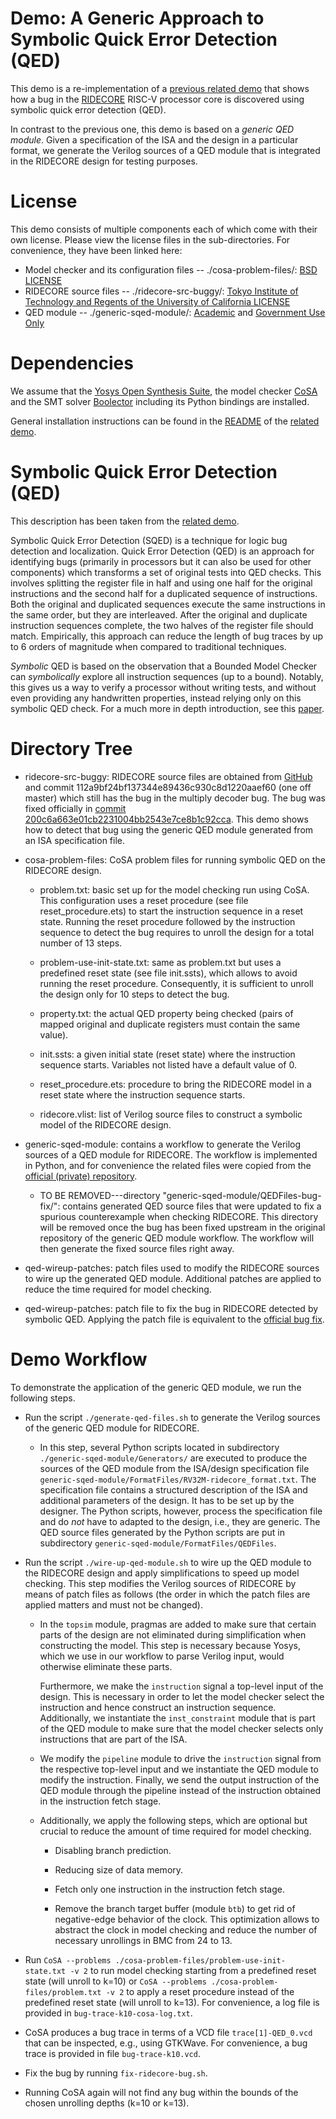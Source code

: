 # Demo: A Generic Approach to Symbolic Quick Error Detection (QED)

This demo is a re-implementation of a [previous related
demo](https://github.com/makaimann/ride-core-demo) that shows how a
bug in the [RIDECORE](https://github.com/ridecore/ridecore) RISC-V
processor core is discovered using symbolic quick error detection
(QED).

In contrast to the previous one, this demo is based on a _generic QED
module_. Given a specification of the ISA and the design in a
particular format, we generate the Verilog sources of a QED module
that is integrated in the RIDECORE design for testing purposes.

# License
This demo consists of multiple components each of which come with their own license. Please view the license files in the sub-directories. For convenience, they have been linked here: 
* Model checker and its configuration files -- ./cosa-problem-files/: [BSD LICENSE](./cosa-problem-files/LICENSE)
* RIDECORE source files -- ./ridecore-src-buggy/: [Tokyo Institute of Technology and Regents of the University of California LICENSE](./ridecore-src-buggy/LICENSE)
* QED module -- ./generic-sqed-module/: [Academic](./generic-sqed-module/LICENSE-Academic) and [Government Use Only](./generic-sqed-module/LICENSE-GOV)

# Dependencies

We assume that the [Yosys Open Synthesis Suite](https://github.com/YosysHQ/yosys), the model checker
[CoSA](https://github.com/cristian-mattarei/CoSA) and the SMT solver
[Boolector](https://github.com/Boolector/boolector) including its
Python bindings are installed.

General installation instructions can be found in the
[README](https://github.com/makaimann/ride-core-demo/blob/master/install/README.md)
of the [related demo](https://github.com/makaimann/ride-core-demo).

# Symbolic Quick Error Detection (QED)

This description has been taken from the [related demo](https://github.com/makaimann/ride-core-demo).

Symbolic Quick Error Detection (SQED) is a technique for logic bug detection and localization.
Quick Error Detection (QED) is an approach for identifying bugs (primarily in processors but it can also be used 
for other components) which transforms a set of original tests into QED checks. This involves splitting
the register file in half and using one half for the original instructions and the second half for a duplicated
sequence of instructions. Both the original and duplicated sequences execute the same instructions in the same order, 
but they are interleaved. After the original and duplicate instruction sequences complete, the two halves of the 
register file should match. Empirically, this approach can reduce the length of bug traces by up to 6 orders of 
magnitude when compared to traditional techniques.

_Symbolic_ QED is based on the observation that a Bounded Model Checker can _symbolically_ explore all instruction 
sequences (up to a bound). Notably, this gives us a way to verify a processor without writing tests, and without even 
providing any handwritten properties, instead relying only on this symbolic QED check. 
For a much more in depth introduction, see this [paper](https://arxiv.org/pdf/1711.06541.pdf).

# Directory Tree

- ridecore-src-buggy: RIDECORE source files are obtained
  from [GitHub](https://github.com/ridecore/ridecore) and commit
  112a9bf24bf137344e89436c930c8d1220aaef60 (one off master) which
  still has the bug in the multiply decoder bug. The bug was fixed officially in [commit 200c6a663e01cb2231004bb2543e7ce8b1c92cca](https://github.com/ridecore/ridecore/commit/200c6a663e01cb2231004bb2543e7ce8b1c92cca). This demo shows how
  to detect that bug using the generic QED module generated from an
  ISA specification file.

- cosa-problem-files: CoSA problem files for running
  symbolic QED on the RIDECORE design.
  
  - problem.txt: basic set up for the model checking run using
    CoSA. This configuration uses a reset procedure (see file
    reset_procedure.ets) to start the instruction sequence in a reset
    state. Running the reset procedure followed by the instruction
    sequence to detect the bug requires to unroll the design for a
    total number of 13 steps.
    
  - problem-use-init-state.txt: same as problem.txt but uses a
    predefined reset state (see file init.ssts), which allows to avoid running the reset
    procedure. Consequently, it is sufficient to unroll the design
    only for 10 steps to detect the bug.

  - property.txt: the actual QED property being checked (pairs of
    mapped original and duplicate registers must contain the same
    value).
    
  - init.ssts: a given initial state (reset state) where the
    instruction sequence starts. Variables not listed have a default
    value of 0.
    
  - reset_procedure.ets: procedure to bring the RIDECORE model in a
    reset state where the instruction sequence starts.
    
  - ridecore.vlist: list of Verilog source files to construct a
    symbolic model of the RIDECORE design.

- generic-sqed-module: contains a workflow to generate the
  Verilog sources of a QED module for RIDECORE. The workflow is
  implemented in Python, and for convenience the related files were copied
  from the [official (private) repository](https://github.com/upscale-project/generic-sqed-module).

  - TO BE REMOVED---directory "generic-sqed-module/QEDFiles-bug-fix/":
    contains generated QED source files that were updated to fix a spurious
    counterexample when checking RIDECORE. This directory will be
    removed once the bug has been fixed upstream in the original
    repository of the generic QED module workflow. The workflow will
    then generate the fixed source files right away.

- qed-wireup-patches: patch files used to modify the
  RIDECORE sources to wire up the generated QED module. Additional
  patches are applied to reduce the time required for model checking.

- qed-wireup-patches: patch file to fix the bug in
  RIDECORE detected by symbolic QED. Applying the patch file is
  equivalent to the [official bug
  fix](https://github.com/ridecore/ridecore/commit/200c6a663e01cb2231004bb2543e7ce8b1c92cca).


# Demo Workflow

To demonstrate the application of the generic QED module, we run the following steps.

- Run the script `./generate-qed-files.sh` to generate the Verilog
  sources of the generic QED module for RIDECORE.

  - In this step, several Python scripts located in subdirectory
    `./generic-sqed-module/Generators/` are executed to produce the
    sources of the QED module from the ISA/design specification file
    `generic-sqed-module/FormatFiles/RV32M-ridecore_format.txt`. The
    specification file contains a structured description of the ISA
    and additional parameters of the design. It has to be set up by
    the designer. The Python scripts, however, process the
    specification file and do _not_ have to adapted to the design,
    i.e., they are generic. The QED source files generated by the
    Python scripts are put in subdirectory
    `generic-sqed-module/FormatFiles/QEDFiles`.

- Run the script `./wire-up-qed-module.sh` to wire up the QED module
  to the RIDECORE design and apply simplifications to speed up model
  checking. This step modifies the Verilog sources of RIDECORE by
  means of patch files as follows (the order in which the patch files
  are applied matters and must not be changed).

  - In the `topsim` module, pragmas are added to make sure that
    certain parts of the design are not eliminated during
    simplification when constructing the model. This step is necessary
    because Yosys, which we use in our workflow to parse Verilog
    input, would otherwise eliminate these parts.

    Furthermore, we make the `instruction` signal a top-level input of
    the design. This is necessary in order to let the model checker
    select the instruction and hence construct an instruction
    sequence. Additionally, we instantiate the `inst_constraint`
    module that is part of the QED module to make sure that the model
    checker selects only instructions that are part of the ISA.

  - We modify the `pipeline` module to drive the `instruction` signal
    from the respective top-level input and we instantiate the QED module
    to modify the instruction. Finally, we send the output instruction
    of the QED module through the pipeline instead of the instruction
    obtained in the instruction fetch stage.

  - Additionally, we apply the following steps, which are optional but
    crucial to reduce the amount of time required for model checking.

    - Disabling branch prediction.

    - Reducing size of data memory.

    - Fetch only one instruction in the instruction fetch stage.

    - Remove the branch target buffer (module `btb`) to get rid of
      negative-edge behavior of the clock. This optimization allows to
      abstract the clock in model checking and reduce the number of
      necessary unrollings in BMC from 24 to 13.

- Run `CoSA --problems ./cosa-problem-files/problem-use-init-state.txt -v 2`
  to run model checking starting from a predefined reset state (will unroll to k=10) or
  `CoSA --problems ./cosa-problem-files/problem.txt -v 2` to apply
  a reset procedure instead of the predefined reset state (will unroll
  to k=13). For convenience, a log file is provided in
  `bug-trace-k10-cosa-log.txt`.

- CoSA produces a bug trace in terms of a VCD file
  `trace[1]-QED_0.vcd` that can be inspected, e.g., using GTKWave. For
  convenience, a bug trace is provided in file `bug-trace-k10.vcd`.

- Fix the bug by running `fix-ridecore-bug.sh`.

- Running CoSA again will not find any bug within the bounds of the
  chosen unrolling depths (k=10 or k=13).
